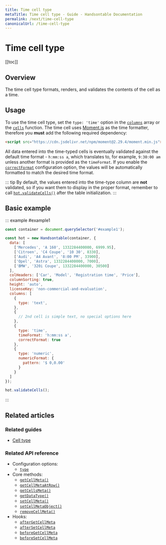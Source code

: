 ```yaml
---
title: Time cell type
metaTitle: Time cell type - Guide - Handsontable Documentation
permalink: /next/time-cell-type
canonicalUrl: /time-cell-type
---
```


# Time cell type

[[toc]]

## Overview
The time cell type formats, renders, and validates the contents of the cell as a time.

## Usage
To use the time cell type, set the `type: 'time'` option in the [`columns`](@/api/options.md#columns) array or the [`cells`](@/api/options.md#cells) function.
The time cell uses [Moment.js](https://github.com/moment/moment) as the time formatter, therefore you **must** add the following required dependency:

```html
<script src="https://cdn.jsdelivr.net/npm/moment@2.29.4/moment.min.js"></script>
```

All data entered into the time-typed cells is eventually validated against the default time format - `h:mm:ss a`, which translates to, for example, `9:30:00 am` unless another format is provided as the `timeFormat`.
If you enable the [`correctFormat`](@/api/options.md#correctformat) configuration option, the values will be automatically formatted to match the desired time format.

::: tip
By default, the values entered into the time-type column are **not** validated, so if you want them to display in the proper format, remember to call [`hot.validateCells()`](@/api/core.md#validatecells) after the table initialization.
:::

## Basic example

::: example #example1
```js
const container = document.querySelector('#example1');

const hot = new Handsontable(container, {
  data: [
    ['Mercedes', 'A 160', 1332284400000, 6999.95],
    ['Citroen', 'C4 Coupe', '10 30', 8330],
    ['Audi', 'A4 Avant', '8:00 PM', 33900],
    ['Opel', 'Astra', 1332284400000, 7000],
    ['BMW', '320i Coupe', 1332284400000, 30500]
  ],
  colHeaders: ['Car', 'Model', 'Registration time', 'Price'],
  columnSorting: true,
  height: 'auto',
  licenseKey: 'non-commercial-and-evaluation',
  columns: [
    {
      type: 'text',
    },
    {
      // 2nd cell is simple text, no special options here
    },
    {
      type: 'time',
      timeFormat: 'h:mm:ss a',
      correctFormat: true
    },
    {
      type: 'numeric',
      numericFormat: {
        pattern: '$ 0,0.00'
      }
    }
  ]
});

hot.validateCells();
```
:::

## Related articles

### Related guides

- [Cell type](@/guides/cell-types/cell-type.md)

### Related API reference

- Configuration options:
  - [`type`](@/api/options.md#type)
- Core methods:
  - [`getCellMeta()`](@/api/core.md#getcellmeta)
  - [`getCellMetaAtRow()`](@/api/core.md#getcellmetaatrow)
  - [`getCellsMeta()`](@/api/core.md#getcellsmeta)
  - [`getDataType()`](@/api/core.md#getdatatype)
  - [`setCellMeta()`](@/api/core.md#setcellmeta)
  - [`setCellMetaObject()`](@/api/core.md#setcellmetaobject)
  - [`removeCellMeta()`](@/api/core.md#removecellmeta)
- Hooks:
  - [`afterGetCellMeta`](@/api/hooks.md#aftergetcellmeta)
  - [`afterSetCellMeta`](@/api/hooks.md#aftersetcellmeta)
  - [`beforeGetCellMeta`](@/api/hooks.md#beforegetcellmeta)
  - [`beforeSetCellMeta`](@/api/hooks.md#beforesetcellmeta)